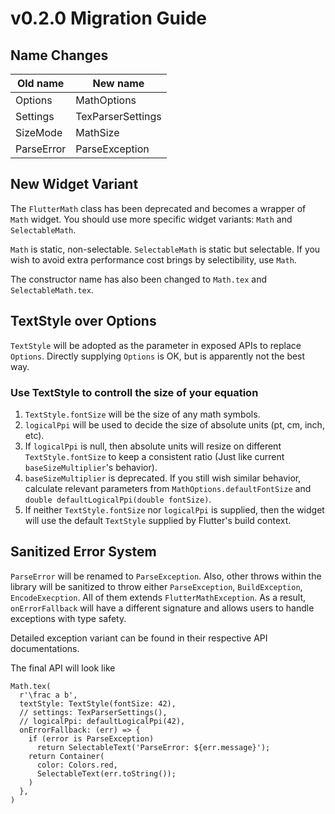 # v0.2.0 Migration Guide

## Name Changes
| Old name   | New name          |
|------------|-------------------|
| Options    | MathOptions       |
| Settings   | TexParserSettings |
| SizeMode   | MathSize          |
| ParseError | ParseException    |

## New Widget Variant
The `FlutterMath` class has been deprecated and becomes a wrapper of `Math` widget. You should use more specific widget variants: `Math` and `SelectableMath`.

`Math` is static, non-selectable. `SelectableMath` is static but selectable. If you wish to avoid extra performance cost brings by selectibility, use `Math`.

The constructor name has also been changed to `Math.tex` and `SelectableMath.tex`.

## TextStyle over Options
`TextStyle` will be adopted as the parameter in exposed APIs to replace `Options`. Directly supplying `Options` is OK, but is apparently not the best way. 

### Use TextStyle to controll the size of your equation 
1. `TextStyle.fontSize` will be the size of any math symbols.
2. `logicalPpi` will be used to decide the size of absolute units (pt, cm, inch, etc). 
3. If `logicalPpi` is null, then absolute units will resize on different `TextStyle.fontSize` to keep a consistent ratio (Just like current `baseSizeMultiplier`'s behavior). 
4. `baseSizeMultiplier` is deprecated. If you still wish similar behavior, calculate relevant parameters from `MathOptions.defaultFontSize` and `double defaultLogicalPpi(double fontSize)`.
5. If neither `TextStyle.fontSize` nor `logicalPpi` is supplied, then the widget will use the default `TextStyle` supplied by Flutter's build context.

## Sanitized Error System
`ParseError` will be renamed to `ParseException`. Also, other throws within the library will be sanitized to throw either `ParseException`, `BuildException`, `EncodeExecption`. All of them extends `FlutterMathException`. As a result, `onErrorFallback` will have a different signature and allows users to handle exceptions with type safety.

Detailed exception variant can be found in their respective API documentations.

The final API will look like
```
Math.tex(
  r'\frac a b',
  textStyle: TextStyle(fontSize: 42),
  // settings: TexParserSettings(),
  // logicalPpi: defaultLogicalPpi(42),
  onErrorFallback: (err) => {
    if (error is ParseException)
      return SelectableText('ParseError: ${err.message}');
    return Container(
      color: Colors.red,
      SelectableText(err.toString());
    )
  },
)
```